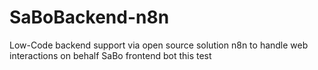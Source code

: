 # SaBoBackend-n8n
Low-Code backend support via open source solution n8n to handle web interactions on behalf SaBo frontend bot
this test

